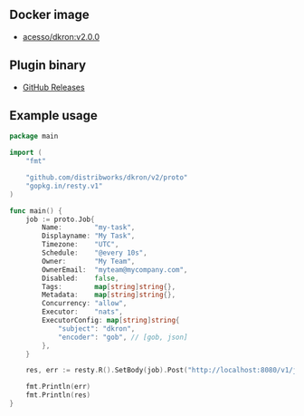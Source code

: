 ## Docker image

* [acesso/dkron:v2.0.0](http://hub.docker.com/r/acesso/dkron)

## Plugin binary

* [GitHub Releases](https://github.com/acesso-io/dkron-executor-nats/releases)

## Example usage

```go
package main

import (
	"fmt"

	"github.com/distribworks/dkron/v2/proto"
	"gopkg.in/resty.v1"
)

func main() {
	job := proto.Job{
		Name:        "my-task",
		Displayname: "My Task",
		Timezone:    "UTC",
		Schedule:    "@every 10s",
		Owner:       "My Team",
		OwnerEmail:  "myteam@mycompany.com",
		Disabled:    false,
		Tags:        map[string]string{},
		Metadata:    map[string]string{},
		Concurrency: "allow",
		Executor:    "nats",
		ExecutorConfig: map[string]string{
			"subject": "dkron",
			"encoder": "gob", // [gob, json]
		},
	}

	res, err := resty.R().SetBody(job).Post("http://localhost:8080/v1/jobs")

	fmt.Println(err)
	fmt.Println(res)
}
```
